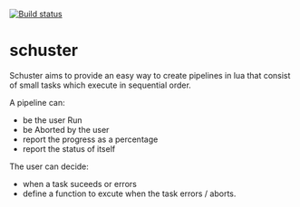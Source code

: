 [![Build status](https://dev.azure.com/MarshallEvergreen/schuster/_apis/build/status/schuster%20-%20CI)](https://dev.azure.com/MarshallEvergreen/schuster/_build/latest?definitionId=1)

# schuster
Schuster aims to provide an easy way to create pipelines in lua that consist of small tasks which execute in sequential order.

A pipeline can: 
* be the user Run
* be Aborted by the user
* report the progress as a percentage
* report the status of itself


The user can decide:
* when a task suceeds or errors
* define a function to excute when the task errors / aborts. 
